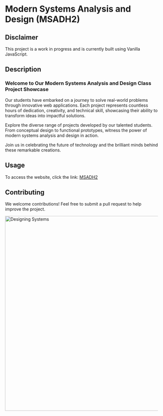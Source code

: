 # Modern Systems Analysis and Design (MSADH2)

## Disclaimer
This project is a work in progress and is currently built using Vanilla JavaScript.

## Description
### Welcome to Our Modern Systems Analysis and Design Class Project Showcase

Our students have embarked on a journey to solve real-world problems through innovative web applications. Each project represents countless hours of dedication, creativity, and technical skill, showcasing their ability to transform ideas into impactful solutions.

Explore the diverse range of projects developed by our talented students. From conceptual design to functional prototypes, witness the power of modern systems analysis and design in action.

Join us in celebrating the future of technology and the brilliant minds behind these remarkable creations.

## Usage
To access the website, click the link:
[MSADH2](https://msad-h2.vercel.app/)

## Contributing
We welcome contributions! Feel free to submit a pull request to help improve the project.

<img align="center" alt="Designing Systems" width="1280" height="640" src="https://jdesolate.github.io/images/msad-image.jpg">
